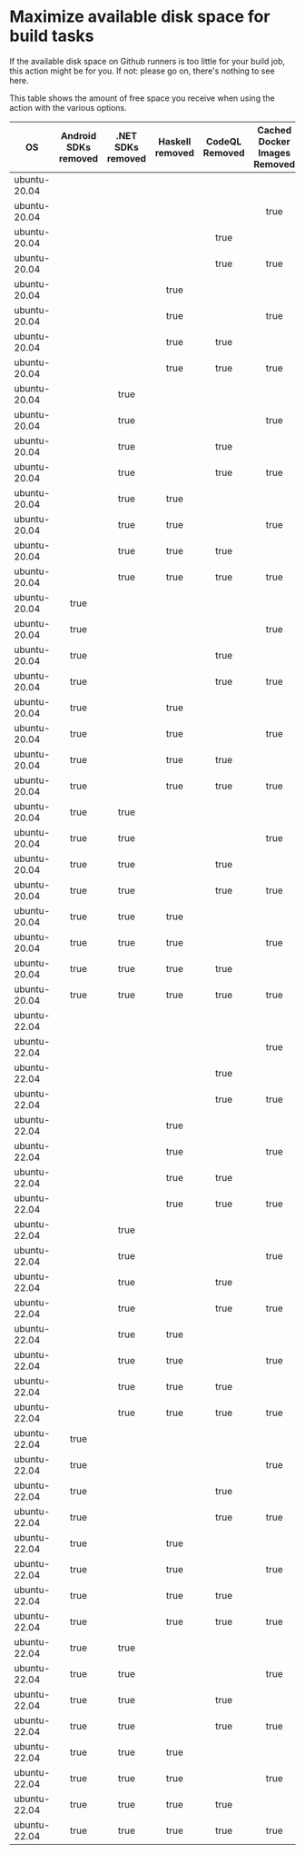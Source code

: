 # Maximize available disk space for build tasks

If the available disk space on Github runners is too little for your build job, this action might be for you.
If not: please go on, there's nothing to see here.

This table shows the amount of free space you receive when using the action with the various options.

OS | Android SDKs removed | .NET SDKs removed | Haskell removed | CodeQL Removed | Cached Docker Images Removed | GB freed | GB free | Elapsed Time (seconds) |
---|:--------------------:|:-----------------:|:---------------:|:--------------:|:----------------------------:|:--------:|:-------:|:----------------------:|
ubuntu-20.04 |  |  |  |  |  | 7 | 27 | 3
ubuntu-20.04 |  |  |  |  | true | 13 | 32 | 12
ubuntu-20.04 |  |  |  | true |  | 15 | 35 | 3
ubuntu-20.04 |  |  |  | true | true | 20 | 40 | 36
ubuntu-20.04 |  |  | true |  |  | 7 | 27 | 5
ubuntu-20.04 |  |  | true |  | true | 13 | 33 | 21
ubuntu-20.04 |  |  | true | true |  | 15 | 35 | 4
ubuntu-20.04 |  |  | true | true | true | 21 | 40 | 25
ubuntu-20.04 |  | true |  |  |  | 9 | 29 | 5
ubuntu-20.04 |  | true |  |  | true | 14 | 34 | 9
ubuntu-20.04 |  | true |  | true |  | 17 | 36 | 4
ubuntu-20.04 |  | true |  | true | true | 22 | 42 | 10
ubuntu-20.04 |  | true | true |  |  | 9 | 29 | 6
ubuntu-20.04 |  | true | true |  | true | 14 | 34 | 29
ubuntu-20.04 |  | true | true | true |  | 16 | 36 | 6
ubuntu-20.04 |  | true | true | true | true | 22 | 42 | 33
ubuntu-20.04 | true |  |  |  |  | 19 | 39 | 63
ubuntu-20.04 | true |  |  |  | true | 24 | 44 | 19
ubuntu-20.04 | true |  |  | true |  | 27 | 47 | 11
ubuntu-20.04 | true |  |  | true | true | 33 | 52 | 68
ubuntu-20.04 | true |  | true |  |  | 19 | 38 | 75
ubuntu-20.04 | true |  | true |  | true | 24 | 44 | 41
ubuntu-20.04 | true |  | true | true |  | 27 | 47 | 13
ubuntu-20.04 | true |  | true | true | true | 33 | 52 | 98
ubuntu-20.04 | true | true |  |  |  | 21 | 41 | 51
ubuntu-20.04 | true | true |  |  | true | 26 | 46 | 34
ubuntu-20.04 | true | true |  | true |  | 29 | 49 | 53
ubuntu-20.04 | true | true |  | true | true | 35 | 54 | 15
ubuntu-20.04 | true | true | true |  |  | 21 | 40 | 63
ubuntu-20.04 | true | true | true |  | true | 27 | 46 | 102
ubuntu-20.04 | true | true | true | true |  | 28 | 48 | 18
ubuntu-20.04 | true | true | true | true | true | 34 | 54 | 93
ubuntu-22.04 |  |  |  |  |  | 7 | 30 | 2
ubuntu-22.04 |  |  |  |  | true | 12 | 35 | 23
ubuntu-22.04 |  |  |  | true |  | 15 | 37 | 3
ubuntu-22.04 |  |  |  | true | true | 20 | 43 | 8
ubuntu-22.04 |  |  | true |  |  | 7 | 29 | 2
ubuntu-22.04 |  |  | true |  | true | 12 | 34 | 22
ubuntu-22.04 |  |  | true | true |  | 16 | 38 | 4
ubuntu-22.04 |  |  | true | true | true | 20 | 43 | 8
ubuntu-22.04 |  | true |  |  |  | 9 | 31 | 3
ubuntu-22.04 |  | true |  |  | true | 14 | 36 | 16
ubuntu-22.04 |  | true |  | true |  | 17 | 39 | 7
ubuntu-22.04 |  | true |  | true | true | 22 | 44 | 29
ubuntu-22.04 |  | true | true |  |  | 9 | 32 | 4
ubuntu-22.04 |  | true | true |  | true | 14 | 36 | 33
ubuntu-22.04 |  | true | true | true |  | 17 | 39 | 6
ubuntu-22.04 |  | true | true | true | true | 22 | 44 | 40
ubuntu-22.04 | true |  |  |  |  | 19 | 41 | 49
ubuntu-22.04 | true |  |  |  | true | 24 | 46 | 13
ubuntu-22.04 | true |  |  | true |  | 27 | 49 | 79
ubuntu-22.04 | true |  |  | true | true | 32 | 54 | 96
ubuntu-22.04 | true |  | true |  |  | 19 | 41 | 71
ubuntu-22.04 | true |  | true |  | true | 23 | 45 | 222
ubuntu-22.04 | true |  | true | true |  | 27 | 49 | 70
ubuntu-22.04 | true |  | true | true | true | 32 | 54 | 94
ubuntu-22.04 | true | true |  |  |  | 21 | 43 | 55
ubuntu-22.04 | true | true |  |  | true | 26 | 48 | 27
ubuntu-22.04 | true | true |  | true |  | 29 | 52 | 63
ubuntu-22.04 | true | true |  | true | true | 34 | 56 | 92
ubuntu-22.04 | true | true | true |  |  | 21 | 43 | 85
ubuntu-22.04 | true | true | true |  | true | 26 | 48 | 17
ubuntu-22.04 | true | true | true | true |  | 29 | 51 | 11
ubuntu-22.04 | true | true | true | true | true | 34 | 56 | 82
